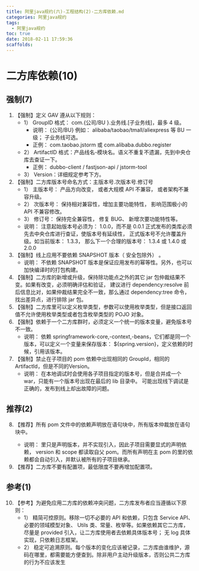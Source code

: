 ```yaml
---
title: 阿里java规约(六)-工程结构(2)-二方库依赖.md
categories: 阿里java规约
tags:
  - 阿里java规约
toc: true
date: 2018-02-11 17:59:36
scaffolds:
---
```

# 二方库依赖(10)
## 强制(7)
1. 【强制】定义 GAV 遵从以下规则：
    * 1） GroupID 格式： com.{公司/BU }.业务线.[子业务线]，最多 4 级。
        * 说明： {公司/BU} 例如： alibaba/taobao/tmall/aliexpress 等 BU 一级； 子业务线可选。
        * 正例： com.taobao.jstorm 或 com.alibaba.dubbo.register
    * 2） ArtifactID 格式：产品线名-模块名。语义不重复不遗漏，先到中央仓库去查证一下。
        * 正例： dubbo-client / fastjson-api / jstorm-tool
    * 3） Version：详细规定参考下方。
2. 【强制】二方库版本号命名方式：主版本号.次版本号.修订号
    * 1） 主版本号： 产品方向改变， 或者大规模 API 不兼容， 或者架构不兼容升级。
    * 2） 次版本号： 保持相对兼容性，增加主要功能特性， 影响范围极小的 API 不兼容修改。
    * 3） 修订号： 保持完全兼容性， 修复 BUG、 新增次要功能特性等。
    * 说明： 注意起始版本号必须为： 1.0.0，而不是 0.0.1 正式发布的类库必须先去中央仓库进行查证，使版本号有延续性， 正式版本号不允许覆盖升级。如当前版本： 1.3.3， 那么下一个合理的版本号： 1.3.4 或 1.4.0 或 2.0.0
3. 【强制】线上应用不要依赖 SNAPSHOT 版本（ 安全包除外） 。
    * 说明： 不依赖 SNAPSHOT 版本是保证应用发布的幂等性。另外，也可以加快编译时的打包构建。
4. 【强制】二方库的新增或升级，保持除功能点之外的其它 jar 包仲裁结果不变。如果有改变，必须明确评估和验证， 建议进行 dependency:resolve 前后信息比对，如果仲裁结果完全不一致，那么通过 dependency:tree 命令，找出差异点，进行<excludes>排除 jar 包。
5. 【强制】二方库里可以定义枚举类型，参数可以使用枚举类型，但是接口返回值不允许使用枚举类型或者包含枚举类型的 POJO 对象。
6. 【强制】依赖于一个二方库群时，必须定义一个统一的版本变量，避免版本号不一致。
    * 说明： 依赖 springframework-core,-context,-beans，它们都是同一个版本，可以定义一个变量来保存版本： ${spring.version}，定义依赖的时候，引用该版本。
7. 【强制】禁止在子项目的 pom 依赖中出现相同的 GroupId，相同的 ArtifactId，但是不同的Version。
    * 说明： 在本地调试时会使用各子项目指定的版本号，但是合并成一个 war，只能有一个版本号出现在最后的 lib 目录中。 可能出现线下调试是正确的，发布到线上却出故障的问题。

## 推荐(2)
8. 【推荐】所有 pom 文件中的依赖声明放在<dependencies>语句块中，所有版本仲裁放在<dependencyManagement>语句块中。
    * 说明： <dependencyManagement>里只是声明版本，并不实现引入，因此子项目需要显式的声明依赖， version 和 scope 都读取自父 pom。而<dependencies>所有声明在主 pom 的<dependencies>里的依赖都会自动引入，并默认被所有的子项目继承。
9. 【推荐】二方库不要有配置项，最低限度不要再增加配置项。

## 参考(1)
10. 【参考】为避免应用二方库的依赖冲突问题，二方库发布者应当遵循以下原则：
    * 1） 精简可控原则。移除一切不必要的 API 和依赖，只包含 Service API、必要的领域模型对象、 Utils 类、常量、枚举等。如果依赖其它二方库，尽量是 provided 引入，让二方库使用者去依赖具体版本号； 无 log 具体实现，只依赖日志框架。
    * 2） 稳定可追溯原则。每个版本的变化应该被记录，二方库由谁维护，源码在哪里，都需要能方便查到。除非用户主动升级版本，否则公共二方库的行为不应该发生